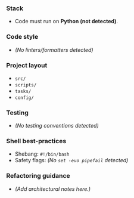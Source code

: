<!-- Automatically generated by Copilot Chat -->
### Stack
* Code must run on **Python (not detected)**.

### Code style
* _(No linters/formatters detected)_

### Project layout
* `src/`
* `scripts/`
* `tasks/`
* `config/`

### Testing
* _(No testing conventions detected)_

### Shell best-practices
* Shebang: `#!/bin/bash`
* Safety flags: _(No `set -euo pipefail` detected)_

### Refactoring guidance
* _(Add architectural notes here.)_
